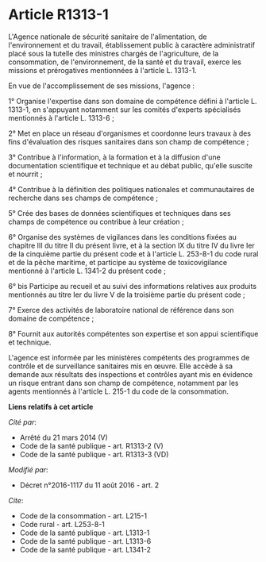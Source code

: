 # Article R1313-1

L'Agence nationale de sécurité sanitaire de l'alimentation, de l'environnement et du travail, établissement public à
caractère administratif placé sous la tutelle des ministres chargés de l'agriculture, de la consommation, de l'environnement,
de la santé et du travail, exerce les missions et prérogatives mentionnées à l'article L. 1313-1. 

En vue de l'accomplissement de ses missions, l'agence : 

1° Organise l'expertise dans son domaine de compétence défini à l'article L. 1313-1, en s'appuyant notamment sur les comités
d'experts spécialisés mentionnés à l'article L. 1313-6 ; 

2° Met en place un réseau d'organismes et coordonne leurs travaux à des fins d'évaluation des risques sanitaires dans son
champ de compétence ; 

3° Contribue à l'information, à la formation et à la diffusion d'une documentation scientifique et technique et au débat
public, qu'elle suscite et nourrit ; 

4° Contribue à la définition des politiques nationales et communautaires de recherche dans ses champs de compétence ; 

5° Crée des bases de données scientifiques et techniques dans ses champs de compétence ou contribue à leur création ; 

6° Organise des systèmes de vigilances dans les conditions fixées au chapitre III du titre II du présent livre, et à la
section IX du titre IV du livre Ier de la cinquième partie du présent code et à l'article L. 253-8-1 du code rural et de la
pêche maritime, et participe au système de toxicovigilance mentionné à l'article L. 1341-2 du présent code ; 

6° bis Participe au recueil et au suivi des informations relatives aux produits mentionnés au titre Ier du livre V de la
troisième partie du présent code ; 

7° Exerce des activités de laboratoire national de référence dans son domaine de compétence ; 

8° Fournit aux autorités compétentes son expertise et son appui scientifique et technique. 

L'agence est informée par les ministères compétents des programmes de contrôle et de surveillance sanitaires mis en œuvre.
Elle accède à sa demande aux résultats des inspections et contrôles ayant mis en évidence un risque entrant dans son champ de
compétence, notamment par les agents mentionnés à l'article L. 215-1 du code de la consommation.

**Liens relatifs à cet article**

_Cité par_:

  - Arrêté du 21 mars 2014 (V)
  - Code de la santé publique - art. R1313-2 (V)
  - Code de la santé publique - art. R1313-3 (VD)

_Modifié par_:

  - Décret n°2016-1117 du 11 août 2016 - art. 2

_Cite_:

  - Code de la consommation - art. L215-1
  - Code rural - art. L253-8-1
  - Code de la santé publique - art. L1313-1
  - Code de la santé publique - art. L1313-6
  - Code de la santé publique - art. L1341-2
